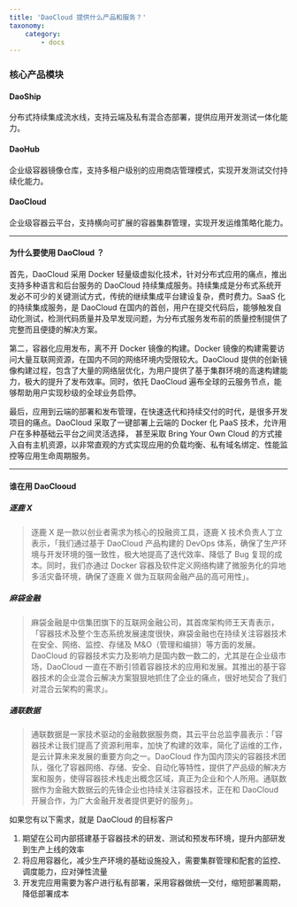 ```yaml
---
title: 'DaoCloud 提供什么产品和服务？'
taxonomy:
    category:
        - docs
---
```


<!-- 
增加插图，Fancy 之前用在宣传册上的版本
每个模块功能的展开
典型的客户需求
-->

### 核心产品模块

#### DaoShip

分布式持续集成流水线，支持云端及私有混合态部署，提供应用开发测试一体化能力。

#### DaoHub

企业级容器镜像仓库，支持多租户级别的应用商店管理模式，实现开发测试交付持续化能力。

#### DaoCloud

企业级容器云平台，支持横向可扩展的容器集群管理，实现开发运维策略化能力。

---

#### 为什么要使用 DaoCloud ？

首先，DaoCloud 采用 Docker 轻量级虚拟化技术，针对分布式应用的痛点，推出支持多种语言和后台服务的 DaoCloud 持续集成服务。持续集成是分布式系统开发必不可少的关键测试方式，传统的继续集成平台建设复杂，费时费力。SaaS 化的持续集成服务，是 DaoCloud 在国内的首创，用户在提交代码后，能够触发自动化测试，检测代码质量并及早发现问题，为分布式服务发布前的质量控制提供了完整而且便捷的解决方案。

第二，容器化应用发布，离不开 Docker 镜像的构建。Docker 镜像的构建需要访问大量互联网资源，在国内不同的网络环境内受限较大。DaoCloud 提供的创新镜像构建过程，包含了大量的网络层优化，为用户提供了基于集群环境的高速构建能力，极大的提升了发布效率。同时，依托 DaoCloud 遍布全球的云服务节点，能够帮助用户实现秒级的全球业务启停。

最后，应用到云端的部署和发布管理，在快速迭代和持续交付的时代，是很多开发项目的痛点。DaoCloud 采取了一键部署上云端的 Docker 化 PaaS 技术，允许用户在多种基础云平台之间灵活选择， 甚至采取 Bring Your Own Cloud 的方式接入自有主机资源，以非常直观的方式实现应用的负载均衡、私有域名绑定、性能监控等应用生命周期服务。

---

#### 谁在用 DaoClooud

##### 逐鹿 X 

>逐鹿 X 是一款以创业者需求为核心的投融资工具，逐鹿 X 技术负责人丁立表示，「我们通过基于 DaoCloud 产品构建的 DevOps 体系，确保了生产环境与开发环境的强一致性，极大地提高了迭代效率、降低了 Bug 复现的成本。同时，我们亦通过 Docker 容器及软件定义网络构建了微服务化的异地多活灾备环境，确保了逐鹿 X 做为互联网金融产品的高可用性」。

##### 麻袋金融

>麻袋金融是中信集团旗下的互联网金融公司，其首席架构师王天青表示，「容器技术及整个生态系统发展速度很快，麻袋金融也在持续关注容器技术在安全、网络、监控、存储及 M&O（管理和编排）等方面的发展。DaoCloud 的容器技术实力及影响力是国内数一数二的，尤其是在企业级市场，DaoCloud 一直在不断引领着容器技术的应用和发展。其推出的基于容器技术的企业混合云解决方案狠狠地抓住了企业的痛点，很好地契合了我们对混合云架构的需求」。

##### 通联数据

>通联数据是一家技术驱动的金融数据服务商，其云平台总监李晨表示：「容器技术让我们提高了资源利用率，加快了构建的效率，简化了运维的工作，是云计算未来发展的重要方向之一。DaoCloud 作为国内顶尖的容器技术团队，强化了容器网络、存储、安全、自动化等特性，提供了产品级的解决方案和服务，使得容器技术栈走出概念区域，真正为企业和个人所用。通联数据作为金融大数据云的先锋企业也持续关注容器技术，正在和 DaoCloud 开展合作，为广大金融开发者提供更好的服务」。

如果您有以下需求，就是 DaoCloud 的目标客户

1. 期望在公司内部搭建基于容器技术的研发、测试和预发布环境，提升内部研发到生产上线的效率
2. 将应用容器化，减少生产环境的基础设施投入，需要集群管理和配套的监控、调度能力，应对弹性流量
3. 开发完应用需要为客户进行私有部署，采用容器做统一交付，缩短部署周期，降低部署成本